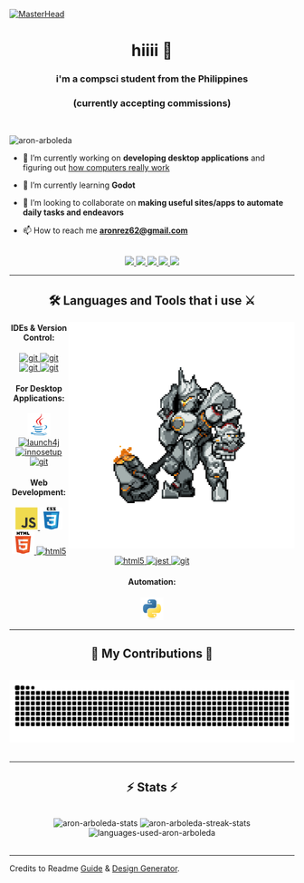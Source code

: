 [![MasterHead](https://i.pinimg.com/originals/99/cd/09/99cd0925c516b5d0a740dffd03c3e0df.gif)](https://rishavchanda.io)
<h1 align="center">hiiii 👋</h1>
<h3 align="center">i'm a compsci student from the Philippines</h3>
<h3 align="center">(currently accepting commissions)</h3>

<br>
<p align="left"> <img src="https://komarev.com/ghpvc/?username=aron-arboleda&label=Profile%20views&color=0e75b6&style=flat" alt="aron-arboleda"/> </p>

- 🔭 I’m currently working on **developing desktop applications** and figuring out [how computers really work](https://www.goodreads.com/book/show/56526652-how-computers-really-work)

- 🌱 I’m currently learning **Godot**

- 👯 I’m looking to collaborate on **making useful sites/apps to automate daily tasks and endeavors**

- 📫 How to reach me **aronrez62@gmail.com**

<br>
<div align="center"> 
  <a href="mailto:arboleda.aronrez@gmail.com">
    <img src="https://img.shields.io/badge/Gmail-333333?style=for-the-badge&logo=gmail&logoColor=red" />
  </a>
  <a href="https://www.linkedin.com/in/aron-arboleda-74927a229/" target="_blank">
    <img src="https://img.shields.io/badge/LinkedIn-0077B5?style=for-the-badge&logo=linkedin&logoColor=white" target="_blank" />
  </a>
  <a href="https://discordapp.com/users/750332753161224209" target="_blank">
     <img src="https://img.shields.io/badge/Discord-5865F2?style=for-the-badge&logo=discord&logoColor=white" target="_blank" />
  </a>
  <a href="https://fb.com/arboleda.aron" target="_blank">
     <img src="https://img.shields.io/badge/Facebook-1877F2?style=for-the-badge&logo=facebook&logoColor=white" target="_blank" />
  </a>
  <a href="https://instagram.com/aron.arboleda" target="_blank">
     <img src="https://img.shields.io/badge/Instagram-8134AF?style=for-the-badge&logo=instagram&logoColor=white" target="_blank" />
  </a>
</div>

<hr/>
<h2 align="center">🛠 Languages and Tools that i use ⚔</h2>

<img align="right" alt="Coding" width="400" src="animatedGIF.gif">
<div align="center">
  <h4>IDEs & Version Control:</h4>
    <a href="https://code.visualstudio.com/" target="_blank" rel="noreferrer"> <img src="https://upload.vectorlogo.zone/logos/visualstudio_code/images/0aea25bb-27bb-427f-8d65-f999bf0cba67.svg" alt="git" width="40" height="40"/> </a>
    <a href="https://visualstudio.microsoft.com/#vs-section" target="_blank" rel="noreferrer"> <img src="https://visualstudio.microsoft.com/wp-content/uploads/2021/10/Product-Icon.svg" alt="git" width="40" height="40"/> </a>
    <a href="https://git-scm.com/" target="_blank" rel="noreferrer"> <img src="https://www.vectorlogo.zone/logos/git-scm/git-scm-icon.svg" alt="git" width="40" height="40"/> </a>
    <a href="https://github.com/" target="_blank" rel="noreferrer"> <img src="https://github.githubassets.com/assets/GitHub-Mark-ea2971cee799.png" alt="git" width="40" height="40"/> </a>
  <h4>For Desktop Applications:</h4>
    <a href="https://www.java.com" target="_blank" rel="noreferrer"> <img src="https://raw.githubusercontent.com/devicons/devicon/master/icons/java/java-original.svg" alt="java" width="40" height="40"/> </a>
    <a href="https://launch4j.sourceforge.net/" target="_blank" rel="noreferrer"> <img src="https://www.zwodnik.com/media/cache/a0/0d/a00d9b8b537c2d3aaf59731ab2d08d3b.png" alt="launch4j" width="40" height="40"/> </a>
    <a href="https://jrsoftware.org/isinfo.php" target="_blank" rel="noreferrer"> <img src="https://upload.wikimedia.org/wikipedia/commons/c/cc/Inno_Setup_icon.png" alt="innosetup" width="40" height="40"/> </a>
    <a href="https://learn.microsoft.com/en-us/dotnet/visual-basic/" target="_blank" rel="noreferrer"> <img src="https://www.vectorlogo.zone/logos/microsoft_vb/microsoft_vb-icon.svg" alt="git" width="40" height="40"/> </a>
  <h4>Web Development:</h4>
    <a href="https://developer.mozilla.org/en-US/docs/Web/JavaScript" target="_blank" rel="noreferrer"> <img src="https://raw.githubusercontent.com/devicons/devicon/master/icons/javascript/javascript-original.svg" alt="javascript" width="40" height="40"/> </a> 
    <a href="https://www.w3schools.com/css/" target="_blank" rel="noreferrer"> <img src="https://raw.githubusercontent.com/devicons/devicon/master/icons/css3/css3-original-wordmark.svg" alt="css3" width="40" height="40"/> </a> 
    <a href="https://www.w3.org/html/" target="_blank" rel="noreferrer"> <img src="https://raw.githubusercontent.com/devicons/devicon/master/icons/html5/html5-original-wordmark.svg" alt="html5" width="40" height="40"/> </a>
    <a href="https://eslint.org/" target="_blank" rel="noreferrer"> <img src="https://upload.wikimedia.org/wikipedia/commons/thumb/e/e3/ESLint_logo.svg/800px-ESLint_logo.svg.png" alt="html5" width="45" height="40"/> </a>
    <a href="https://webpack.js.org/" target="_blank" rel="noreferrer"> <img src="https://raw.githubusercontent.com/webpack/media/master/logo/icon-square-big.png" alt="html5" width="40" height="40"/> </a>
    <a href="https://vitest.dev/" target="_blank" rel="noreferrer"> <img src="https://vitest.dev/logo-shadow.svg" alt="jest" width="40" height="40"/> </a> 
    <a href="https://pages.github.com/" target="_blank" rel="noreferrer"> <img src="https://res.cloudinary.com/practicaldev/image/fetch/s--AlWXrRzS--/c_imagga_scale,f_auto,fl_progressive,h_1080,q_auto,w_1080/https://dev-to-uploads.s3.amazonaws.com/i/3uy5od7tw2jf4fh7ldlv.jpeg" alt="git" width="40" height="40"/> </a>
  <h4>Automation:</h4>
    <a href="https://www.python.org" target="_blank" rel="noreferrer"> <img src="https://raw.githubusercontent.com/devicons/devicon/master/icons/python/python-original.svg" alt="python" width="40" height="40"/> </a>
</div>

<hr/>

<div align="center">
  <h2>🐍 My Contributions 🐍</h2>
  <br>
  <picture>
    <source media="(prefers-color-scheme: dark)" srcset="https://raw.githubusercontent.com/Aron-Arboleda/Aron-Arboleda/output/github-contribution-grid-snake-dark.svg" />
    <source media="(prefers-color-scheme: light)" srcset="https://raw.githubusercontent.com/Aron-Arboleda/Aron-Arboleda/output/github-contribution-grid-snake.svg" />
    <img alt="github-snake" src="https://raw.githubusercontent.com/Aron-Arboleda/Aron-Arboleda/output/github-contribution-grid-snake.svg" />
  </picture>
  <br/><br/>
</div>

<hr/>

<h2 align="center">⚡ Stats ⚡</h2>
<br/>
<div align="center">
  <picture>
    <source media="(prefers-color-scheme: dark)" srcset="https://github-readme-stats.vercel.app/api?username=aron-arboleda&show_icons=true&locale=en&border_radius=10&rank_icon=github&theme=github_dark" />
    <source media="(prefers-color-scheme: light)" srcset="https://github-readme-stats.vercel.app/api?username=aron-arboleda&show_icons=true&locale=en&border_radius=10&rank_icon=github" />
    <img width=367 alt="aron-arboleda-stats" src="https://github-readme-stats.vercel.app/api?username=aron-arboleda&show_icons=true&locale=en&border_radius=10&rank_icon=github" />
  </picture>
  <picture>
    <source media="(prefers-color-scheme: dark)" srcset="https://github-readme-streak-stats.herokuapp.com/?user=aron-arboleda&border_radius=10&theme=github_dark_blue" />
    <source media="(prefers-color-scheme: light)" srcset="https://github-readme-streak-stats.herokuapp.com/?user=aron-arboleda&border_radius=10" />
    <img width=390 alt="aron-arboleda-streak-stats" src="https://github-readme-streak-stats.herokuapp.com/?user=aron-arboleda&border_radius=10" />
  </picture>
  <picture>
    <source media="(prefers-color-scheme: dark)" srcset="https://github-readme-stats.vercel.app/api/top-langs?username=aron-arboleda&show_icons=true&langs_count=8&locale=en&layout=compact&border_radius=10&exclude_repo=github-readme-stats&theme=github_dark" />
    <source media="(prefers-color-scheme: light)" srcset="https://github-readme-stats.vercel.app/api/top-langs?username=aron-arboleda&show_icons=true&langs_count=8&locale=en&layout=compact&border_radius=10&exclude_repo=github-readme-stats" />
    <img width=340 alt="languages-used-aron-arboleda" src="https://github-readme-stats.vercel.app/api/top-langs?username=aron-arboleda&show_icons=true&langs_count=8&locale=en&layout=compact&border_radius=10&exclude_repo=github-readme-stats" />
  </picture>
</div>
<br/>
<hr/>
<p>Credits to Readme <a href="https://www.youtube.com/watch?v=eHaXw8Bd_ms&t=631s" target="blank">Guide</a> & <a href="https://rahuldkjain.github.io/gh-profile-readme-generator/" target="blank">Design Generator</a>.</p>
